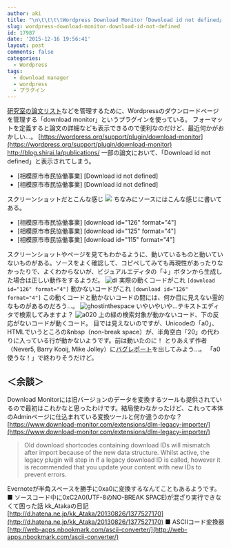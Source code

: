```yaml
---
author: aki
title: "\n\t\t\t\tWordpress Download Monitor「Download id not defined」と表示されるバグを発見\t\t"
slug: wordpress-download-monitor-download-id-not-defined
id: 17987
date: '2015-12-16 19:56:41'
layout: post
comments: false
categories:
  - Wordpress
tags:
  - download manager
  - wordpress
  - プラグイン
---
```


[研究室の論文リスト](http://blog.shirai.la/publications/)などを管理するために、Wordpressのダウンロードページを管理する「download monitor」というプラグインを使っている。 フォーマットを定義すると論文の詳細なども表示できるので便利なのだけど、最近何かがおかしい…。 [https://wordpress.org/support/plugin/download-monitor](https://wordpress.org/support/plugin/download-monitor) http://blog.shirai.la/publications/ 一部の論文において、「Download id not defined」と表示されてしまう。

*   [相模原市市民協働事業] [Download id not defined]
*   [相模原市市民協働事業] [Download id not defined]

スクリーンショットだとこんな感じ ![](https://aki.shirai.as/wp-content/uploads/2015/12/undefined-1.png) ちなみにソースにはこんな感じに書いてある。

*   [相模原市市民協働事業] [download id="126" format="4"]
*   [相模原市市民協働事業] [download id="125" format="4"]
*   [相模原市市民協働事業] [download id="115" format="4"]

スクリーンショットやページを見てもわかるように、動いているものと動いていないものがある。ソースをよく確認して、コピペしてみても再現性があったりなかったりで、よくわからないが、ビジュアルエディタの「↓」ボタンから生成した場合は正しい動作をするようだ。 ![dl](https://aki.shirai.as/wp-content/uploads/2015/12/dl.png) 実際の動くコードがこれ `[download id="126" format="4"]` 動かないコードがこれ `[download id="126" format="4"]` この動くコードと動かないコードの間には、何か目に見えない霊的なものがあるのだろう…。 ![ghostinthespace](https://aki.shirai.as/wp-content/uploads/2015/12/ghostinthespace-1024x908.png) いやいやいや…テキストエディタで検索してみますよ？ ![a020](https://aki.shirai.as/wp-content/uploads/2015/12/a020.png) 上の緑の検索対象が動かないコード、下の反応がないコードが動くコード。 目では見えないのですが、Unicodeの「a0」、HTMLでいうところの&nbsp（non-break space）が、半角空白「20」の代わりに入っている行が動かないようです。前は動いたのに！ とりあえず作者（Never5, Barry Kooij, Mike Jolley）に[バグレポート](https://wordpress.org/support/topic/download-id-not-defined-1?replies=1)を出してみよう…。 「a0使うな！」で終わりそうだけど。

## ＜余談＞

Download Monitorには旧バージョンのデータを変換するツールも提供されているので最初はこれかなと思ったわけです。結局使わなかったけど、これって本体のAdminページに仕込まれている変換ツールと何か違うのかな？ [https://www.download-monitor.com/extensions/dlm-legacy-importer/](https://www.download-monitor.com/extensions/dlm-legacy-importer/)

> Old download shortcodes containing download IDs will mismatch after import because of the new data structure. Whilst active, the legacy plugin will step in if a legacy download ID is called, however it is recommended that you update your content with new IDs to prevent errors.

Evernoteが半角スペースを勝手に0xa0に変換するなんてこともあるようです。 ■ ソースコード中に0xC2A0(UTF-8のNO-BREAK SPACE)が混ざり実行できなくて困った話 kk_Atakaの日記 [http://d.hatena.ne.jp/kk_Ataka/20130826/1377527170](http://d.hatena.ne.jp/kk_Ataka/20130826/1377527170) ■ ASCIIコード変換器 [http://web-apps.nbookmark.com/ascii-converter/](http://web-apps.nbookmark.com/ascii-converter/)
